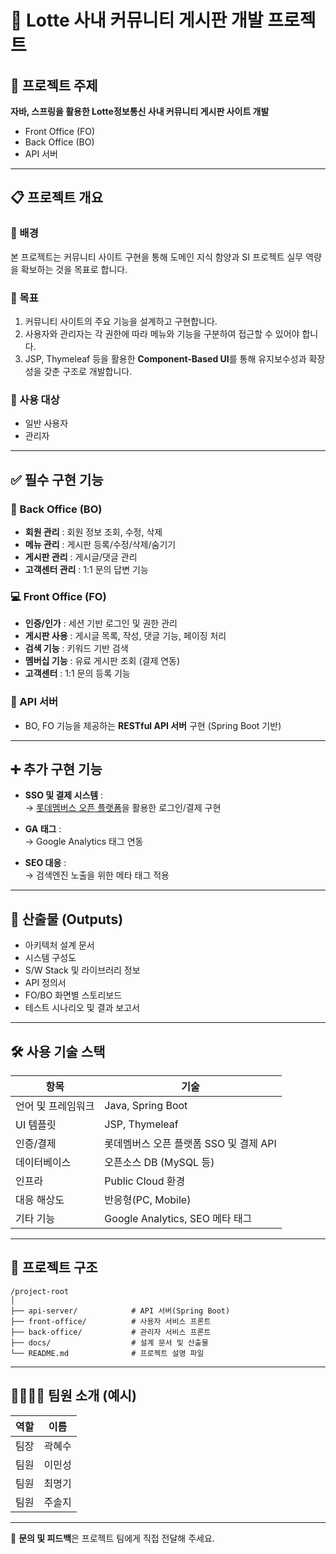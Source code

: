 
# 📝 Lotte 사내 커뮤니티 게시판 개발 프로젝트

## 📌 프로젝트 주제
**자바, 스프링을 활용한 Lotte정보통신 사내 커뮤니티 게시판 사이트 개발**  
- Front Office (FO)  
- Back Office (BO)  
- API 서버  

---

## 📋 프로젝트 개요

### 📎 배경
본 프로젝트는 커뮤니티 사이트 구현을 통해 도메인 지식 함양과 SI 프로젝트 실무 역량을 확보하는 것을 목표로 합니다.

### 🎯 목표
1. 커뮤니티 사이트의 주요 기능을 설계하고 구현합니다.  
2. 사용자와 관리자는 각 권한에 따라 메뉴와 기능을 구분하여 접근할 수 있어야 합니다.  
3. JSP, Thymeleaf 등을 활용한 **Component-Based UI**를 통해 유지보수성과 확장성을 갖춘 구조로 개발합니다.

### 👥 사용 대상
- 일반 사용자
- 관리자

---

## ✅ 필수 구현 기능

### 🔧 Back Office (BO)
- **회원 관리** : 회원 정보 조회, 수정, 삭제
- **메뉴 관리** : 게시판 등록/수정/삭제/숨기기
- **게시판 관리** : 게시글/댓글 관리
- **고객센터 관리** : 1:1 문의 답변 기능

### 💻 Front Office (FO)
- **인증/인가** : 세션 기반 로그인 및 권한 관리
- **게시판 사용** : 게시글 목록, 작성, 댓글 기능, 페이징 처리
- **검색 기능** : 키워드 기반 검색
- **멤버십 기능** : 유료 게시판 조회 (결제 연동)
- **고객센터** : 1:1 문의 등록 기능

### 🔗 API 서버
- BO, FO 기능을 제공하는 **RESTful API 서버** 구현 (Spring Boot 기반)

---

## ➕ 추가 구현 기능

- **SSO 및 결제 시스템** :  
  → [롯데멤버스 오픈 플랫폼](https://open.lottemembers.com)을 활용한 로그인/결제 구현

- **GA 태그** :  
  → Google Analytics 태그 연동

- **SEO 대응** :  
  → 검색엔진 노출을 위한 메타 태그 적용

---

## 🧾 산출물 (Outputs)

- 아키텍처 설계 문서
- 시스템 구성도
- S/W Stack 및 라이브러리 정보
- API 정의서
- FO/BO 화면별 스토리보드
- 테스트 시나리오 및 결과 보고서

---

## 🛠️ 사용 기술 스택

| 항목             | 기술                                                    |
|------------------|---------------------------------------------------------|
| 언어 및 프레임워크 | Java, Spring Boot                                       |
| UI 템플릿        | JSP, Thymeleaf                                          |
| 인증/결제        | 롯데멤버스 오픈 플랫폼 SSO 및 결제 API                   |
| 데이터베이스     | 오픈소스 DB (MySQL 등)                                  |
| 인프라           | Public Cloud 환경                                       |
| 대응 해상도      | 반응형(PC, Mobile)                                     |
| 기타 기능        | Google Analytics, SEO 메타 태그                         |

---

## 📂 프로젝트 구조

```
/project-root
│
├── api-server/            # API 서버(Spring Boot)
├── front-office/          # 사용자 서비스 프론트
├── back-office/           # 관리자 서비스 프론트
├── docs/                  # 설계 문서 및 산출물
└── README.md              # 프로젝트 설명 파일
```

---

## 👨‍👩‍👧‍👦 팀원 소개 (예시)

| 역할     | 이름     |
|----------|----------|
| 팀장     | 곽혜수   |
| 팀원     | 이민성   |
| 팀원     | 최명기   |
| 팀원     | 주솔지   |

---

📣 **문의 및 피드백**은 프로젝트 팀에게 직접 전달해 주세요.
